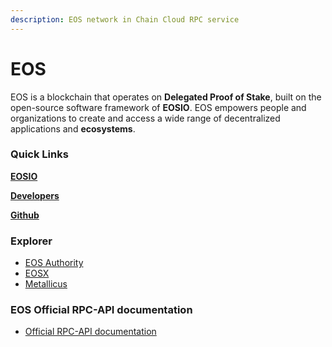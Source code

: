 ```yaml
---
description: EOS network in Chain Cloud RPC service
---
```


# EOS

EOS is a blockchain that operates on **Delegated Proof of Stake**, built on the open-source software framework of **EOSIO**. EOS empowers people and organizations to create and access a wide range of decentralized applications and **ecosystems**.

### **Quick Links**[​](https://docs.chain.com/docs/cloud/supported-chains/eos#quick-links) <a href="#quick-links" id="quick-links"></a>

****[**EOSIO**](https://eos.io/)****

****[**Developers**](https://developer.eos.io/)****

****[**Github**](https://github.com/EOSIO)****

### Explorer[​](https://docs.chain.com/docs/cloud/supported-chains/eos/#explorer) <a href="#explorer" id="explorer"></a>

* [EOS Authority](https://eosauthority.com/)
* [EOSX](https://eosx.io)
* [Metallicus](https://blocks.io)

### EOS Official RPC-API documentation[​](https://docs.chain.com/docs/cloud/supported-chains/eos/#eos-official-rpc-api-documentation) <a href="#eos-official-rpc-api-documentation" id="eos-official-rpc-api-documentation"></a>

* [Official RPC-API documentation](https://developer.eos.io/manuals/eos/v2.1/rpc_apis/index)